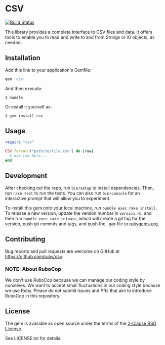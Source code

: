 # CSV

[![Build Status](https://travis-ci.org/ruby/csv.svg?branch=master)](https://travis-ci.org/ruby/csv)

This library provides a complete interface to CSV files and data. It offers tools to enable you to read and write to and from Strings or IO objects, as needed.

## Installation

Add this line to your application's Gemfile:

```ruby
gem 'csv'
```

And then execute:

    $ bundle

Or install it yourself as:

    $ gem install csv

## Usage

```ruby
require "csv"

CSV.foreach("path/to/file.csv") do |row|
  # use row here...
end
```

## Development

After checking out the repo, run `bin/setup` to install dependencies. Then, run `rake test` to run the tests. You can also run `bin/console` for an interactive prompt that will allow you to experiment.

To install this gem onto your local machine, run `bundle exec rake install`. To release a new version, update the version number in `version.rb`, and then run `bundle exec rake release`, which will create a git tag for the version, push git commits and tags, and push the `.gem` file to [rubygems.org](https://rubygems.org).

## Contributing

Bug reports and pull requests are welcome on GitHub at https://github.com/ruby/csv.

### NOTE: About RuboCop

We don't use RuboCop because we can manage our coding style by ourselves. We want to accept small fluctuations in our coding style because we use Ruby.
Please do not submit issues and PRs that aim to introduce RuboCop in this repository.

## License

The gem is available as open source under the terms of the [2-Clause BSD License](https://opensource.org/licenses/BSD-2-Clause).

See LICENSE.txt for details.
